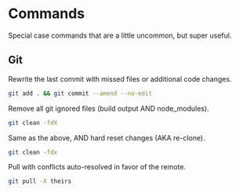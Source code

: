 # Commands

Special case commands that are a little uncommon, but super useful.

## Git

Rewrite the last commit with missed files or additional code changes.

```bash
git add . && git commit --amend --no-edit
```

Remove all git ignored files (build output AND node_modules).

```bash
git clean -fdX
```

Same as the above, AND hard reset changes (AKA re-clone).

```bash
git clean -fdx
```

Pull with conflicts auto-resolved in favor of the remote.

```bash
git pull -X theirs
```
